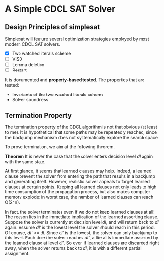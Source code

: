 # A Simple CDCL SAT Solver

## Design Principles of simplesat
Simplesat will feature several optimization strategies employed by most modern CDCL SAT solvers.
- [x] Two watched literals scheme
- [ ] VISD
- [ ] Lemma deletion
- [ ] Restart

It is documented and **property-based tested**. The properties that are tested:
* Invariants of the two watched literals scheme
* Solver soundness


## Termination Property
The termination property of the CDCL algorithm is not that obvious (at least to me). It is hypothetical that some paths may be repeatedly reached, since the backjump mechanism does not systematically explore the search space

To prove termination, we aim at the following theorem.

**Theorem** It is never the case that the solver enters decision level *dl* again with the same state.

At first glance, it seems that learned clauses may help. Indeed, a learned clause prevent the solver from entering the path that results in a backjump and generating itself. However, realistic solver appeals to forget learned clauses at certain points. Keeping all learned clauses not only leads to high time consumption of the propagation process, but also makes computer memory explode: in worst case, the number of learned clauses can reach O(2^n).

In fact, the solver terminates even if we do not keep learned clauses at all! The reason lies in the immediate implication of the learned asserting clause. Suppose the solver is currently at decision level *dl*, and will return back to *dl* again. Assume *dl'* is the lowest level the solver should reach in this period. Of course, *dl' <= dl*. Since *dl'* is the lowest, the solver can only backjump to this level. Each time the solver reaches *dl'*, a literal is immediate asserted by the learned clause at level *dl'*. So even if learned clauses are discarded right away, when the solver returns back to *dl*, it is with a different partial assignment.